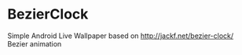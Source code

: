 BezierClock
===========

Simple Android Live Wallpaper based on http://jackf.net/bezier-clock/ Bezier animation
